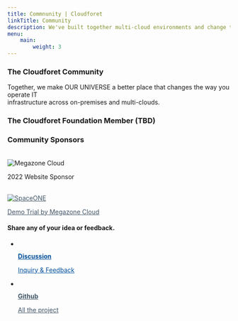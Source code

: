 ```yaml
---
title: Commnunity | Cloudforet
linkTitle: Community
description: We've built together multi-cloud environments and change the way you operate IT infrastructure across on-premise and multi-clouds.
menu:
    main:
        weight: 3
---
```


<div class="inner">
    <section class="about-community">
        <h3>The Cloudforet Community</h3>
        <p>Together, we make OUR UNIVERSE a better place that changes the way you operate IT <br />infrastructure across on-premises and multi-clouds.</p>
    </section>
    <section class="about-community">
        <h3>The Cloudforet Foundation Member (TBD)</h3>
    </section>
     <section class="about-community">
        <h3>Community Sponsors</h3>
	<br>
	<img src="/images/community/mzcloud-logo.png" alt="Megazone Cloud">
        <p>2022 Website Sponsor</p>
	<br>
        <a href="https://spaceone.megazone.io/try-demo" style="color:#415567;" target="_blank" class="channel-link">
	<img src="/images/community/spaceone-logo.svg" alt="SpaceONE">
        <p>Demo Trial by Megazone Cloud</p>
	</a>
    </section>
    <section class="community-channels">
        <h4>Share any of your idea or feedback.</h4>
        <ul class="channels-list">
            <li class="channel-item">
                <a href="https://github.com/cloudforet-io/community/discussions" style="color:#004F99;" target="_blank" class="channel-link">
                    <figure class="channel-icon"><img src="/images/community/img_forum.png" alt=""></figure>
                    <strong class="channel-name">Discussion</strong>
                    <p class="channel-description">Inquiry & Feedback</p>
                </a>
            </li>
            <li class="channel-item">
                <a href="https://github.com/cloudforet-io" style="color:#415567;" target="_blank" class="channel-link">
                    <figure class="channel-icon"><img src="/images/community/img_github.png" alt=""></figure>
                    <strong class="channel-name">Github</strong>
                    <p class="channel-description">All the project</p>
                </a>
            </li>
        </ul>
    </section>
</div>
